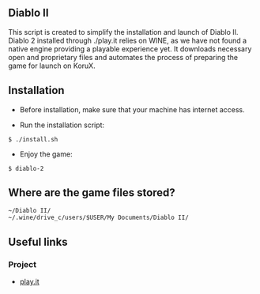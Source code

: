 ## Diablo II
This script is created to simplify the installation and launch of Diablo II.
Diablo 2 installed through ./play.it relies on WINE, as we have not found a
native engine providing a playable experience yet. It downloads necessary open
and proprietary files and automates the process of preparing the game for launch
on KoruX.

## Installation

- Before installation, make sure that your machine has internet access.

- Run the installation script:
```
$ ./install.sh
```

- Enjoy the game:
```
$ diablo-2
```

## Where are the game files stored?
```
~/Diablo II/
~/.wine/drive_c/users/$USER/My Documents/Diablo II/
```

## Useful links

### Project
- [play.it](https://fediverse.dotslashplay.it/snac/playit/p/1751130540.634953)
